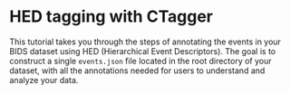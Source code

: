 # HED tagging with CTagger

This tutorial takes you through the steps of annotating the events in your BIDS dataset
using HED (Hierarchical Event Descriptors).
The goal is to construct a single `events.json` file located in the root directory
of your dataset, with all the annotations needed for users to understand and
analyze your data. 
